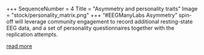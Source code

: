 +++
SequenceNumber =  4
Title = "Asymmetry and personality traits"
Image = "stock/personality_matrix.png"
+++
“#EEGManyLabs Asymmetry” spin-off will leverage community engagement to record additional resting-state EEG data, and a set of personality questionnaires together with the replication attempts.

[read more](/spin-offs/asymmetry)

